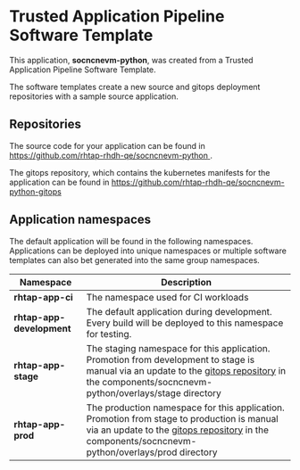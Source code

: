 # Trusted Application Pipeline Software Template

This application, **socncnevm-python**, was created from a Trusted Application Pipeline Software Template.

The software templates create a new source and gitops deployment repositories with a sample source application. 

## Repositories

The source code for your application can be found in [https://github.com/rhtap-rhdh-qe/socncnevm-python ](https://github.com/rhtap-rhdh-qe/socncnevm-python ).
 
The gitops repository, which contains the kubernetes manifests for the application can be found in 
[https://github.com/rhtap-rhdh-qe/socncnevm-python-gitops ](https://github.com/rhtap-rhdh-qe/socncnevm-python-gitops ) 

## Application namespaces 

The default application will be found in the following namespaces. Applications can be deployed into unique namespaces or multiple software templates can also bet generated into the same group namespaces.  

|  Namespace   |  Description   |  
| -------- | -------- |
| **rhtap-app-ci** | The namespace used for CI workloads |
| **rhtap-app-development** | The default application during development. Every build will be deployed to this namespace for testing. |
| **rhtap-app-stage** | The staging namespace for this application. Promotion from development to stage is manual via an update to the [gitops repository](https://github.com/rhtap-rhdh-qe/socncnevm-python-gitops ) in the components/socncnevm-python/overlays/stage directory |
| **rhtap-app-prod** | The production namespace for this application. Promotion from stage to production is manual via an update to the [gitops repository](https://github.com/rhtap-rhdh-qe/socncnevm-python-gitops ) in the components/socncnevm-python/overlays/prod directory |